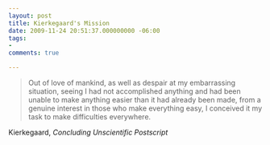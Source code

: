 ```yaml
---
layout: post
title: Kierkegaard's Mission
date: 2009-11-24 20:51:37.000000000 -06:00
tags:
- 
comments: true

---
```

<blockquote>Out of love of mankind, as well as despair at my embarrassing situation, seeing I had not accomplished anything and had been unable to make anything easier than it had already been made, from a genuine interest in those who make everything easy, I conceived it my task to make difficulties everywhere.</p></blockquote>
<div class="attribution">Kierkegaard, <em>Concluding Unscientific Postscript</em></div>
